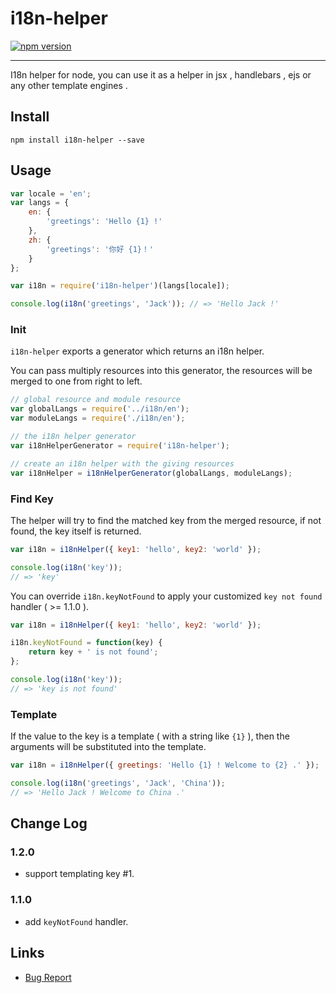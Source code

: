 # i18n-helper

[![npm version](https://badge.fury.io/js/i18n-helper.svg)](http://badge.fury.io/js/i18n-helper)

---

I18n helper for node, you can use it as a helper in jsx , handlebars , ejs or any other template engines .

## Install

```shell
npm install i18n-helper --save
```

## Usage

```js
var locale = 'en';
var langs = {
    en: {
        'greetings': 'Hello {1} !'
    },
    zh: {
        'greetings': '你好 {1}！'
    }
};

var i18n = require('i18n-helper')(langs[locale]);

console.log(i18n('greetings', 'Jack')); // => 'Hello Jack !'
```

### Init

`i18n-helper` exports a generator which returns an i18n helper.

You can pass multiply resources into this generator,
the resources will be merged to one from right to left.

```js
// global resource and module resource
var globalLangs = require('../i18n/en');
var moduleLangs = require('./i18n/en');

// the i18n helper generator
var i18nHelperGenerator = require('i18n-helper');

// create an i18n helper with the giving resources
var i18nHelper = i18nHelperGenerator(globalLangs, moduleLangs);
```

### Find Key

The helper will try to find the matched key from the merged resource,
if not found, the key itself is returned.

```js
var i18n = i18nHelper({ key1: 'hello', key2: 'world' });

console.log(i18n('key'));
// => 'key'
```

You can override `i18n.keyNotFound` to apply your customized `key not found` handler ( >= 1.1.0 ).

```js
var i18n = i18nHelper({ key1: 'hello', key2: 'world' });

i18n.keyNotFound = function(key) {
    return key + ' is not found';
};

console.log(i18n('key'));
// => 'key is not found'
```

### Template

If the value to the key is a template ( with a string like `{1}` ),
then the arguments will be substituted into the template.

```js
var i18n = i18nHelper({ greetings: 'Hello {1} ! Welcome to {2} .' });

console.log(i18n('greetings', 'Jack', 'China'));
// => 'Hello Jack ! Welcome to China .'
```

## Change Log

### 1.2.0

- support templating key #1.

### 1.1.0

- add `keyNotFound` handler.

## Links

- [Bug Report](https://github.com/gbk/i18n-helper/issues)
